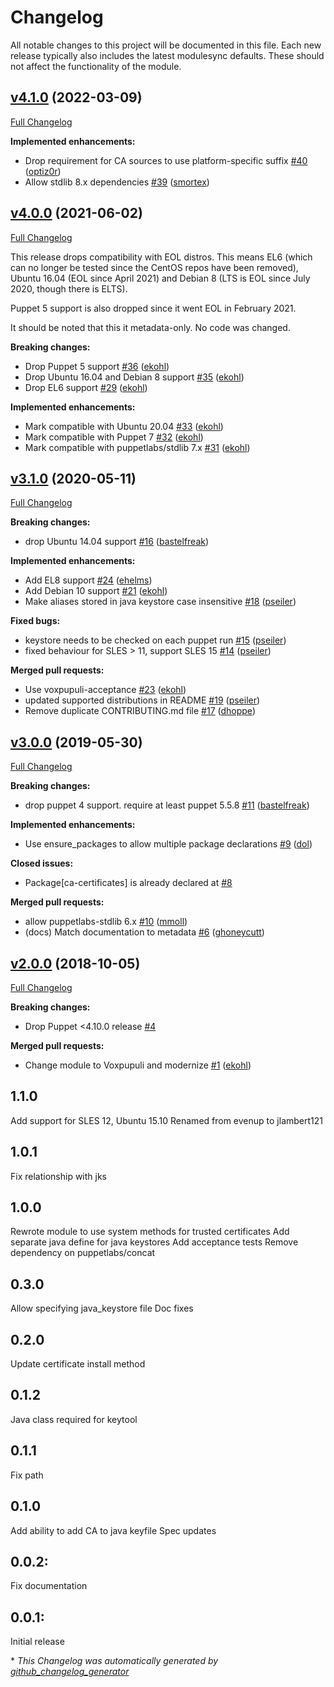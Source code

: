 # Changelog

All notable changes to this project will be documented in this file.
Each new release typically also includes the latest modulesync defaults.
These should not affect the functionality of the module.

## [v4.1.0](https://github.com/voxpupuli/puppet-trusted_ca/tree/v4.1.0) (2022-03-09)

[Full Changelog](https://github.com/voxpupuli/puppet-trusted_ca/compare/v4.0.0...v4.1.0)

**Implemented enhancements:**

- Drop requirement for CA sources to use platform-specific suffix [\#40](https://github.com/voxpupuli/puppet-trusted_ca/pull/40) ([optiz0r](https://github.com/optiz0r))
- Allow stdlib 8.x dependencies [\#39](https://github.com/voxpupuli/puppet-trusted_ca/pull/39) ([smortex](https://github.com/smortex))

## [v4.0.0](https://github.com/voxpupuli/puppet-trusted_ca/tree/v4.0.0) (2021-06-02)

[Full Changelog](https://github.com/voxpupuli/puppet-trusted_ca/compare/v3.1.0...v4.0.0)

This release drops compatibility with EOL distros. This means EL6 (which can no longer be tested since the CentOS repos have been removed), Ubuntu 16.04 (EOL since April 2021) and Debian 8 (LTS is EOL since July 2020, though there is ELTS).

Puppet 5 support is also dropped since it went EOL in February 2021.

It should be noted that this it metadata-only. No code was changed.

**Breaking changes:**

- Drop Puppet 5 support [\#36](https://github.com/voxpupuli/puppet-trusted_ca/pull/36) ([ekohl](https://github.com/ekohl))
- Drop Ubuntu 16.04 and Debian 8 support [\#35](https://github.com/voxpupuli/puppet-trusted_ca/pull/35) ([ekohl](https://github.com/ekohl))
- Drop EL6 support [\#29](https://github.com/voxpupuli/puppet-trusted_ca/pull/29) ([ekohl](https://github.com/ekohl))

**Implemented enhancements:**

- Mark compatible with Ubuntu 20.04 [\#33](https://github.com/voxpupuli/puppet-trusted_ca/pull/33) ([ekohl](https://github.com/ekohl))
- Mark compatible with Puppet 7 [\#32](https://github.com/voxpupuli/puppet-trusted_ca/pull/32) ([ekohl](https://github.com/ekohl))
- Mark compatible with puppetlabs/stdlib 7.x [\#31](https://github.com/voxpupuli/puppet-trusted_ca/pull/31) ([ekohl](https://github.com/ekohl))

## [v3.1.0](https://github.com/voxpupuli/puppet-trusted_ca/tree/v3.1.0) (2020-05-11)

[Full Changelog](https://github.com/voxpupuli/puppet-trusted_ca/compare/v3.0.0...v3.1.0)

**Breaking changes:**

- drop Ubuntu 14.04 support [\#16](https://github.com/voxpupuli/puppet-trusted_ca/pull/16) ([bastelfreak](https://github.com/bastelfreak))

**Implemented enhancements:**

- Add EL8 support [\#24](https://github.com/voxpupuli/puppet-trusted_ca/pull/24) ([ehelms](https://github.com/ehelms))
- Add Debian 10 support [\#21](https://github.com/voxpupuli/puppet-trusted_ca/pull/21) ([ekohl](https://github.com/ekohl))
- Make aliases stored in java keystore case insensitive [\#18](https://github.com/voxpupuli/puppet-trusted_ca/pull/18) ([pseiler](https://github.com/pseiler))

**Fixed bugs:**

- keystore needs to be checked on each puppet run [\#15](https://github.com/voxpupuli/puppet-trusted_ca/pull/15) ([pseiler](https://github.com/pseiler))
- fixed behaviour for SLES \> 11, support SLES 15 [\#14](https://github.com/voxpupuli/puppet-trusted_ca/pull/14) ([pseiler](https://github.com/pseiler))

**Merged pull requests:**

- Use voxpupuli-acceptance [\#23](https://github.com/voxpupuli/puppet-trusted_ca/pull/23) ([ekohl](https://github.com/ekohl))
- updated supported distributions in README [\#19](https://github.com/voxpupuli/puppet-trusted_ca/pull/19) ([pseiler](https://github.com/pseiler))
- Remove duplicate CONTRIBUTING.md file [\#17](https://github.com/voxpupuli/puppet-trusted_ca/pull/17) ([dhoppe](https://github.com/dhoppe))

## [v3.0.0](https://github.com/voxpupuli/puppet-trusted_ca/tree/v3.0.0) (2019-05-30)

[Full Changelog](https://github.com/voxpupuli/puppet-trusted_ca/compare/v2.0.0...v3.0.0)

**Breaking changes:**

- drop puppet 4 support. require at least puppet 5.5.8 [\#11](https://github.com/voxpupuli/puppet-trusted_ca/pull/11) ([bastelfreak](https://github.com/bastelfreak))

**Implemented enhancements:**

- Use ensure\_packages to allow multiple package declarations [\#9](https://github.com/voxpupuli/puppet-trusted_ca/pull/9) ([dol](https://github.com/dol))

**Closed issues:**

- Package\[ca-certificates\] is already declared at [\#8](https://github.com/voxpupuli/puppet-trusted_ca/issues/8)

**Merged pull requests:**

- allow puppetlabs-stdlib 6.x [\#10](https://github.com/voxpupuli/puppet-trusted_ca/pull/10) ([mmoll](https://github.com/mmoll))
- \(docs\) Match documentation to metadata [\#6](https://github.com/voxpupuli/puppet-trusted_ca/pull/6) ([ghoneycutt](https://github.com/ghoneycutt))

## [v2.0.0](https://github.com/voxpupuli/puppet-trusted_ca/tree/v2.0.0) (2018-10-05)

[Full Changelog](https://github.com/voxpupuli/puppet-trusted_ca/compare/1.1.0...v2.0.0)

**Breaking changes:**

- Drop Puppet \<4.10.0 release [\#4](https://github.com/voxpupuli/puppet-trusted_ca/issues/4)

**Merged pull requests:**

- Change module to Voxpupuli and modernize [\#1](https://github.com/voxpupuli/puppet-trusted_ca/pull/1) ([ekohl](https://github.com/ekohl))

## 1.1.0
  Add support for SLES 12, Ubuntu 15.10 <Sebastian Reitenbach>
  Renamed from evenup to jlambert121
## 1.0.1
  Fix relationship with jks <adamwenner>
## 1.0.0
  Rewrote module to use system methods for trusted certificates
  Add separate java define for java keystores
  Add acceptance tests
  Remove dependency on puppetlabs/concat
## 0.3.0
  Allow specifying java_keystore file
  Doc fixes
## 0.2.0
  Update certificate install method
## 0.1.2
  Java class required for keytool
## 0.1.1
  Fix path
## 0.1.0
  Add ability to add CA to java keyfile
  Spec updates
## 0.0.2:
  Fix documentation
## 0.0.1:
  Initial release


\* *This Changelog was automatically generated by [github_changelog_generator](https://github.com/github-changelog-generator/github-changelog-generator)*
